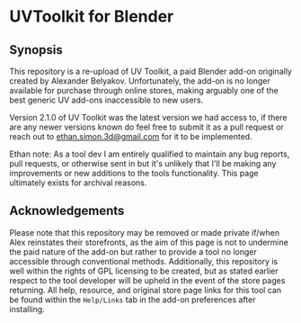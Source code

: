 # UVToolkit for Blender

## Synopsis
This repository is a re-upload of UV Toolkit, a paid Blender add-on originally created by Alexander Belyakov. Unfortunately, the add-on is no longer available for purchase through online stores, making arguably one of the best generic UV add-ons inaccessible to new users.

Version 2.1.0 of UV Toolkit was the latest version we had access to, if there are any newer versions known do feel free to submit it as a pull request or reach out to ethan.simon.3d@gmail.com for it to be implemented.

Ethan note: As a tool dev I am entirely qualified to maintain any bug reports, pull requests, or otherwise sent in but it's unlikely that I'll be making any improvements or new additions to the tools functionality. This page ultimately exists for archival reasons.

## Acknowledgements
Please note that this repository may be removed or made private if/when Alex reinstates their storefronts, as the aim of this page is not to undermine the paid nature of the add-on but rather to provide a tool no longer accessible through conventional methods. Additionally, this repository is well within the rights of GPL licensing to be created, but as stated earlier respect to the tool developer will be upheld in the event of the store pages returning. All help, resource, and original store page links for this tool can be found within the `Help/Links` tab in the add-on preferences after installing.